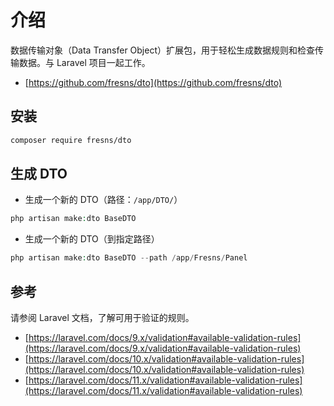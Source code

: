 # 介绍

数据传输对象（Data Transfer Object）扩展包，用于轻松生成数据规则和检查传输数据。与 Laravel 项目一起工作。

- [https://github.com/fresns/dto](https://github.com/fresns/dto)

## 安装

```bash
composer require fresns/dto
```

## 生成 DTO

- 生成一个新的 DTO（路径：`/app/DTO/`）

```php
php artisan make:dto BaseDTO
```

- 生成一个新的 DTO（到指定路径）

```php
php artisan make:dto BaseDTO --path /app/Fresns/Panel
```

## 参考

请参阅 Laravel 文档，了解可用于验证的规则。

- [https://laravel.com/docs/9.x/validation#available-validation-rules](https://laravel.com/docs/9.x/validation#available-validation-rules)
- [https://laravel.com/docs/10.x/validation#available-validation-rules](https://laravel.com/docs/10.x/validation#available-validation-rules)
- [https://laravel.com/docs/11.x/validation#available-validation-rules](https://laravel.com/docs/11.x/validation#available-validation-rules)
